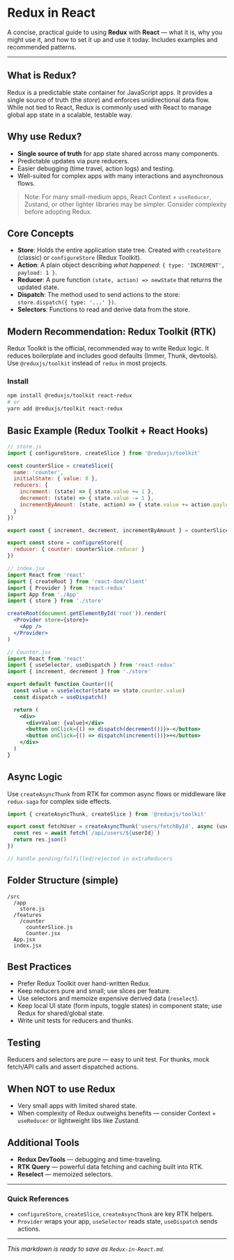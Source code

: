 # Redux in React

A concise, practical guide to using **Redux** with **React** — what it is, why you might use it, and how to set it up and use it today. Includes examples and recommended patterns.

---

## What is Redux?

Redux is a predictable state container for JavaScript apps. It provides a single source of truth (the *store*) and enforces unidirectional data flow. While not tied to React, Redux is commonly used with React to manage global app state in a scalable, testable way.

## Why use Redux?

* **Single source of truth** for app state shared across many components.
* Predictable updates via pure reducers.
* Easier debugging (time travel, action logs) and testing.
* Well-suited for complex apps with many interactions and asynchronous flows.

> Note: For many small-medium apps, React Context + `useReducer`, Zustand, or other lighter libraries may be simpler. Consider complexity before adopting Redux.

## Core Concepts

* **Store**: Holds the entire application state tree. Created with `createStore` (classic) or `configureStore` (Redux Toolkit).
* **Action**: A plain object describing *what happened*: `{ type: 'INCREMENT', payload: 1 }`.
* **Reducer**: A pure function `(state, action) => newState` that returns the updated state.
* **Dispatch**: The method used to send actions to the store: `store.dispatch({ type: '...' })`.
* **Selectors**: Functions to read and derive data from the store.

## Modern Recommendation: Redux Toolkit (RTK)

Redux Toolkit is the official, recommended way to write Redux logic. It reduces boilerplate and includes good defaults (Immer, Thunk, devtools). Use `@reduxjs/toolkit` instead of `redux` in most projects.

### Install

```bash
npm install @reduxjs/toolkit react-redux
# or
yarn add @reduxjs/toolkit react-redux
```

## Basic Example (Redux Toolkit + React Hooks)

```js
// store.js
import { configureStore, createSlice } from '@reduxjs/toolkit'

const counterSlice = createSlice({
  name: 'counter',
  initialState: { value: 0 },
  reducers: {
    increment: (state) => { state.value += 1 },
    decrement: (state) => { state.value -= 1 },
    incrementByAmount: (state, action) => { state.value += action.payload }
  }
})

export const { increment, decrement, incrementByAmount } = counterSlice.actions

export const store = configureStore({
  reducer: { counter: counterSlice.reducer }
})
```

```jsx
// index.jsx
import React from 'react'
import { createRoot } from 'react-dom/client'
import { Provider } from 'react-redux'
import App from './App'
import { store } from './store'

createRoot(document.getElementById('root')).render(
  <Provider store={store}>
    <App />
  </Provider>
)
```

```jsx
// Counter.jsx
import React from 'react'
import { useSelector, useDispatch } from 'react-redux'
import { increment, decrement } from './store'

export default function Counter(){
  const value = useSelector(state => state.counter.value)
  const dispatch = useDispatch()

  return (
    <div>
      <div>Value: {value}</div>
      <button onClick={() => dispatch(decrement())}>-</button>
      <button onClick={() => dispatch(increment())}>+</button>
    </div>
  )
}
```

## Async Logic

Use `createAsyncThunk` from RTK for common async flows or middleware like `redux-saga` for complex side effects.

```js
import { createAsyncThunk, createSlice } from '@reduxjs/toolkit'

export const fetchUser = createAsyncThunk('users/fetchById', async (userId) => {
  const res = await fetch(`/api/users/${userId}`)
  return res.json()
})

// handle pending/fulfilled/rejected in extraReducers
```

## Folder Structure (simple)

```
/src
  /app
    store.js
  /features
    /counter
      counterSlice.js
      Counter.jsx
  App.jsx
  index.jsx
```

## Best Practices

* Prefer Redux Toolkit over hand-written Redux.
* Keep reducers pure and small; use slices per feature.
* Use selectors and memoize expensive derived data (`reselect`).
* Keep local UI state (form inputs, toggle states) in component state; use Redux for shared/global state.
* Write unit tests for reducers and thunks.

## Testing

Reducers and selectors are pure — easy to unit test. For thunks, mock fetch/API calls and assert dispatched actions.

## When NOT to use Redux

* Very small apps with limited shared state.
* When complexity of Redux outweighs benefits — consider Context + `useReducer` or lightweight libs like Zustand.

## Additional Tools

* **Redux DevTools** — debugging and time-traveling.
* **RTK Query** — powerful data fetching and caching built into RTK.
* **Reselect** — memoized selectors.

---

### Quick References

* `configureStore`, `createSlice`, `createAsyncThunk` are key RTK helpers.
* `Provider` wraps your app, `useSelector` reads state, `useDispatch` sends actions.

---

*This markdown is ready to save as `Redux-in-React.md`.*
